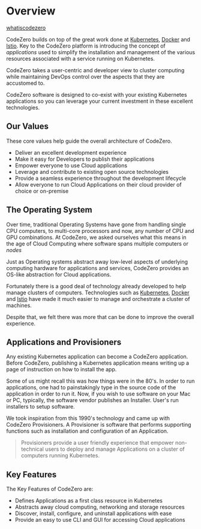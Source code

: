# Overview #

[whatiscodezero](../_fragments/whatiscodezero.md ':include')

CodeZero builds on top of the great work done at [Kubernetes](http://kubernetes.io), [Docker](http://docker.com) and [Istio](http://istio.io). Key to the CodeZero platform is introducing the concept of *applications* used to simplify the installation and management of the various resources associated with a service running on Kubernetes.

CodeZero takes a user-centric and developer view to cluster computing while maintaining DevOps control over the aspects that they are accustomed to.

CodeZero software is designed to co-exist with your existing Kubernetes applications so you can leverage your current investment in these excellent technologies.

## Our Values ##

These core values help guide the overall architecture of CodeZero.

* Deliver an excellent development experience
* Make it easy for Developers to publish their applications
* Empower everyone to use Cloud applications
* Leverage and contribute to existing open source technologies
* Provide a seamless experience throughout the development lifecycle
* Allow  everyone to run Cloud Applications on their cloud provider of choice or on-premise

## The Operating System ##

Over time, traditional Operating Systems have gone from handling single CPU computers, to multi-core processors and now, any number of CPU and GPU combinations. At CodeZero, we asked ourselves what this means in the age of Cloud Computing where software spans multiple computers or *nodes*

Just as Operating systems abstract away low-level aspects of underlying computing hardware for applications and services, CodeZero provides an OS-like abstraction for Cloud applications.

Fortunately there is a good deal of technology already developed to help manage clusters of computers. Technologies such as [Kubernetes](http://kubernetes.io), [Docker](http://docker.com) and [Istio](http://istio.io) have made it much easier to manage and orchestrate a cluster of machines.

Despite that, we felt there was more that can be done to improve the overall experience.

## Applications and Provisioners ##

Any existing Kubernetes application can become a CodeZero application. Before CodeZero, publishing a Kubernetes application means writing up a page of instruction on how to install the app.

Some of us might recall this was how things were in the 80's. In order to run applications, one had to painstakingly type in the source code of the application in order to run it. Now, if you wish to use software on your Mac or PC, typically, the software vendor publishes an Installer. User's run installers to setup software.

We took inspiration from this 1990's technology and came up with CodeZero Provisioners. A Provisioner is software that performs supporting functions such as installation and configuration of an Application.

> Provisioners provide a user friendly experience that empower non-technical users to deploy and manage Applications on a cluster of computers running Kubernetes.

## Key Features ##

The Key Features of CodeZero are:

* Defines Applications as a first class resource in Kubernetes
* Abstracts away cloud computing, networking and storage resources
* Discover, install, configure, and uninstall applications with ease
* Provide an easy to use CLI and GUI for accessing Cloud applications